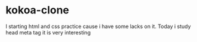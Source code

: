 # kokoa-clone
I starting html and css practice cause i have some lacks on it.
Today i study head meta tag it is very interesting
